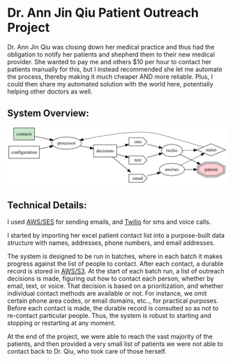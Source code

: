 # Dr. Ann Jin Qiu Patient Outreach Project

Dr. Ann Jin Qiu was closing down her medical practice and thus had the obligation to notify her patients and shepherd them to their new medical provider. She wanted to pay me and others $10 per hour to contact her patients manually for this, but I instead recommended she let me automate the process, thereby making it much cheaper AND more reliable. Plus, I could then share my automated solution with the world here, potentially helping other doctors as well.

## System Overview:

![System Overview](overview/graph.svg)

## Technical Details:

I used [AWS/SES](https://aws.amazon.com/ses/) for sending emails, and [Twilio](https://www.twilio.com/) for sms and voice calls. 

I started by importing her excel patient contact list into a purpose-built data structure with names, addresses, phone numbers, and email addresses.

The system is designed to be run in batches, where in each batch it makes progress against the list of people to contact. After each contact, a durable record is stored in [AWS/S3](https://aws.amazon.com/s3/). At the start of each batch run, a list of outreach decisions is made, figuring out how to contact each person, whether by email, text, or voice. That decision is based on a prioritization, and whether individual contact methods are available or not. For instance, we omit certain phone area codes, or email domains, etc.., for practical purposes. Before each contact is made, the durable record is consulted so as not to re-contact particular people. Thus, the system is robust to starting and stopping or restarting at any moment.

At the end of the project, we were able to reach the vast majority of the patients, and then provided a very small list of patients we were not able to contact back to Dr. Qiu, who took care of those herself.

